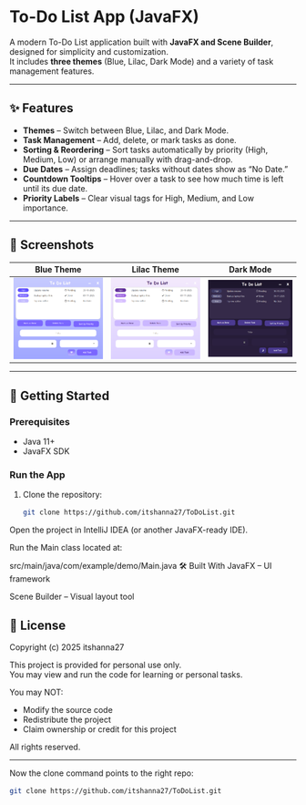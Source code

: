 # To-Do List App (JavaFX)

A modern To-Do List application built with **JavaFX and Scene Builder**, designed for simplicity and customization.  
It includes **three themes** (Blue, Lilac, Dark Mode) and a variety of task management features.

---

## ✨ Features

-  **Themes** – Switch between Blue, Lilac, and Dark Mode.
-  **Task Management** – Add, delete, or mark tasks as done.
-  **Sorting & Reordering** – Sort tasks automatically by priority (High, Medium, Low) or arrange manually with drag-and-drop.
-  **Due Dates** – Assign deadlines; tasks without dates show as “No Date.”
-  **Countdown Tooltips** – Hover over a task to see how much time is left until its due date.
-  **Priority Labels** – Clear visual tags for High, Medium, and Low importance.

---

## 📸 Screenshots

| Blue Theme                | Lilac Theme                 | Dark Mode                |
|---------------------------|-----------------------------|--------------------------|
| ![Blue Theme](./blue.png) | ![Lilac Theme](./lilac.png) | ![Dark Mode](./dark.png) |


---

## 🚀 Getting Started

### Prerequisites
- Java 11+
- JavaFX SDK

### Run the App
1. Clone the repository:
   ```bash
   git clone https://github.com/itshanna27/ToDoList.git
Open the project in IntelliJ IDEA (or another JavaFX-ready IDE).

Run the Main class located at:


src/main/java/com/example/demo/Main.java
🛠️ Built With
JavaFX – UI framework

Scene Builder – Visual layout tool

## 📜 License

Copyright (c) 2025 itshanna27

This project is provided for personal use only.  
You may view and run the code for learning or personal tasks.

You may NOT:
- Modify the source code
- Redistribute the project
- Claim ownership or credit for this project

All rights reserved.


---

Now the clone command points to the right repo:

```bash
git clone https://github.com/itshanna27/ToDoList.git